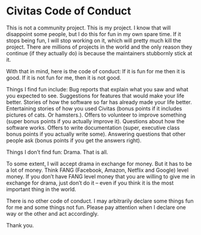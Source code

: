 Civitas Code of Conduct
=======================

This is not a community project. This is my project. I know that will disappoint some people, but I do this for fun in my own spare time. If it stops being fun, I will stop working on it, which will pretty much kill the project. There are millions of projects in the world and the only reason they continue (if they actually do) is because the maintainers stubbornly stick at it.

With that in mind, here is the code of conduct: If it is fun for me then it is good. If it is not fun for me, then it is not good.

Things I find fun include: Bug reports that explain what you saw and what you expected to see. Suggestions for features that would make your life better. Stories of how the software so far has already made your life better. Entertaining stories of how you used Civitas (bonus points if it includes pictures of cats. Or hamsters.). Offers to volunteer to improve something (super bonus points if you actually improve it). Questions about how the software works. Offers to write documentation (super, executive class bonus points if you actually write some). Answering questions that other people ask (bonus points if you get the answers right).

Things I don’t find fun: Drama. That is all.

To some extent, I will accept drama in exchange for money. But it has to be a lot of money. Think FANG (Facebook, Amazon, Netflix and Google) level money. If you don’t have FANG level money that you are willing to give me in exchange for drama, just don’t do it – even if you think it is the most important thing in the world.

There is no other code of conduct. I may arbitrarily declare some things fun for me and some things not fun. Please pay attention when I declare one way or the other and act accordingly.

Thank you.
